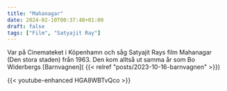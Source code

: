 ```yaml
---
title: "Mahanagar"
date: 2024-02-10T00:37:48+01:00
draft: false
tags: ["Film", "Satyajit Ray"]
---
```


Var på Cinemateket i Köpenhamn och såg Satyajit Rays film Mahanagar (Den stora staden) från 1963. Den kom alltså ut samma år som Bo Widerbergs [Barnvagnen]( {{< relref "posts/2023-10-16-barnvagnen" >}})

{{< youtube-enhanced HGA8WBTvQco >}}

<!--
https://www.kiroule.com/article/use-video-embeds-in-hugo-theme/
# Providing only the video ID as the named id parameter
{{< youtube-enhanced id="qtIqKaDlqXo" >}}

# Providing values for named id, title, and start parameters
{{< youtube-enhanced id="qtIqKaDlqXo" title="Hugo Introduction" start="120" >}}
-->
